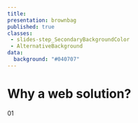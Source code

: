 ```yaml
---
title:
presentation: brownbag
published: true
classes:
 - slides-step_SecondaryBackgroundColor
 - AlternativeBackground
data:
  background: "#040707"
---
```

<div class="TitleAligner TitleAligner-CenterCenter">
        <div>
            <h1 class="SlideMainTitle AlternativeBackground-title slides-step_SecondaryBackgroundColor-title u-serif">Why a web solution?</h1>
            <div class="AlternativeBackground-topicIndex slides-step_SecondaryBackgroundColor-topicIndex">01</div>
        </div>
</div>
